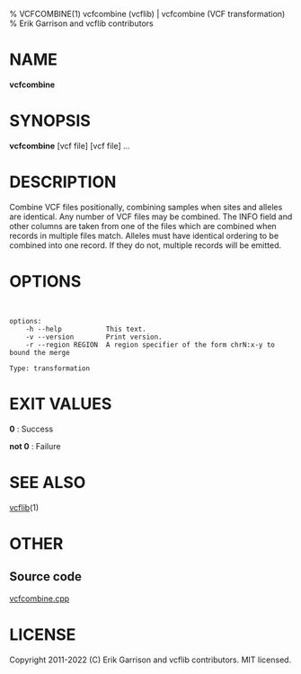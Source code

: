 % VCFCOMBINE(1) vcfcombine (vcflib) | vcfcombine (VCF transformation)
% Erik Garrison and vcflib contributors

# NAME

**vcfcombine**

# SYNOPSIS

**vcfcombine** [vcf file] [vcf file] ...

# DESCRIPTION

Combine VCF files positionally, combining samples when sites and alleles are identical. Any number of VCF files may be combined. The INFO field and other columns are taken from one of the files which are combined when records in multiple files match. Alleles must have identical ordering to be combined into one record. If they do not, multiple records will be emitted.



# OPTIONS

```


options:
    -h --help           This text.
    -v --version        Print version.
    -r --region REGION  A region specifier of the form chrN:x-y to bound the merge

Type: transformation

```





# EXIT VALUES

**0**
: Success

**not 0**
: Failure

# SEE ALSO



[vcflib](./vcflib.md)(1)



# OTHER

## Source code

[vcfcombine.cpp](https://github.com/vcflib/vcflib/blob/master/src/vcfcombine.cpp)

# LICENSE

Copyright 2011-2022 (C) Erik Garrison and vcflib contributors. MIT licensed.

<!--
  Created with ./scripts/bin2md.rb scripts/bin2md-template.erb
-->
